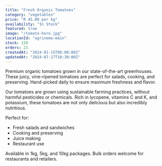 ```yaml
---
title: "Fresh Organic Tomatoes"
category: "vegetables"
price: "R 45.00 per kg"
availability: "In Stock"
featured: true
image: "/tomato-hero.jpg"
locationId: "agrinema-main"
stock: 150
orders: 23
createdAt: "2024-01-15T08:00:00Z"
updatedAt: "2024-07-17T10:30:00Z"
---
```


Premium organic tomatoes grown in our state-of-the-art greenhouses. These juicy, vine-ripened tomatoes are perfect for salads, cooking, and preserving. Hand-picked daily to ensure maximum freshness and flavor.

Our tomatoes are grown using sustainable farming practices, without harmful pesticides or chemicals. Rich in lycopene, vitamins C and K, and potassium, these tomatoes are not only delicious but also incredibly nutritious.

Perfect for:
- Fresh salads and sandwiches
- Cooking and preserving
- Juice making
- Restaurant use

Available in 1kg, 5kg, and 10kg packages. Bulk orders welcome for restaurants and retailers.
